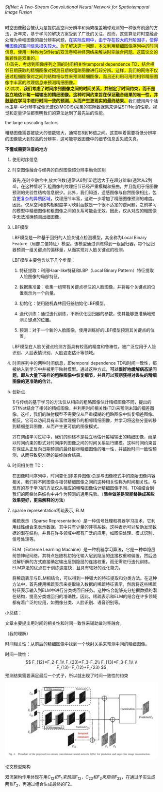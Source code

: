 ###### StfNet: A Two-Stream Convolutional Neural Network for Spatiotemporal Image Fusion

时空图像融合被认为是提供高空间分辨率和频繁覆盖地球观测的一种很有前途的方法，近年来，基于学习的解决方案受到了广泛的关注。然而，这些算法将时空融合处理为单幅图像的超分辨率问题，<span style=color:blue>在实际应用中，由于存在较大的升阶因子，使得粗图像的空间信息损失较大</span>。<span style="background-color: yellow;">为了解决这一问题，本文利用精细图像序列中的时间信息，使用一种称为StfNet的双流卷积神经网络来解决时空融合问题。这篇论文的新颖性是双重的。<br>(1)首先，考虑到图像序列之间的时间相关性temporal dependence TD，结合相邻日期获取的精细图像对预测日期的粗略图像进行超分辨。这样，我们的网络不仅通过粗细图像对之间的结构相似性来预测精细图像，而且还利用可用的相邻精细图像中丰富的纹理信息来预测精细图像。<br>(2)其次，**我们考虑了时间序列图像之间的时间关系，并制定了时间约束，而不是独立地估计每一幅输出的精细图像。这种时间约束旨在保证融合结果的唯一性，并鼓励在学习中进行时间一致的预测，从而产生更现实的最终结果**。</span>我们使用两个陆地卫星-中分辨率成像光谱仪(MODIS)采集的实际数据集来评估STfNet的性能，视觉和定量评估都表明我们的算法达到了最先进的性能。

the large upscaling factors

粗糙图像需要被放大的倍数较大，通常在8到16倍之间。这意味着需要将低分辨率的图像放大到较高的分辨率，这可能导致图像中的细节信息丢失或失真。





**不懂或需要注意的地方**

1. 使用时序信息

2. 时空图像融合与经典的自然图像超分辨率融合区别

   首先,在时空融合中,放大倍数(通常从8到16)远远大于在超分辨率(通常从2到4)。在这种情况下,粗图像的纹理细节已经严重模糊和扭曲，并且能用于细图像预测的先验性结构信息很少。此外，我们知道，遥感图像与自然图像相比，包含<span style=color:blue>更复杂的异质区域</span>，纹理细节丰富，这进一步增加了精细图像预测的难度。因此，仅从空间结构相似度学习映射函数是一个很不适定的逆问题，之前学习的模型中精细图像和粗图像之间的关系可能会无效。因此，仅从对应的粗图像中无法准确预测出细图像，

3. LBF模型

   LBF模型是一种基于回归的人脸关键点检测模型，其全称为Local Binary Feature（局部二值特征）模型。该模型通过训练得到一组回归器，每个回归器预测一组关键点的偏移量，从而实现对人脸关键点的检测。

   LBF模型主要包含以下几个步骤：

   1. 特征提取：利用Haar-like特征和LBP（Local Binary Pattern）特征提取人脸图像的局部特征。

   2. 数据集准备：收集一组带有关键点标注的人脸图像，并将每个关键点的位置表示为一个向量。

   3. 初始化：使用随机森林回归器初始化LBF模型。

   4. 迭代训练：通过迭代训练，不断优化回归器的参数，使其能够更准确地预测关键点的位置。

   5. 预测：对于一个新的人脸图像，使用训练好的LBF模型预测其关键点的位置。

   LBF模型在人脸关键点检测方面具有较高的精度和鲁棒性，被广泛应用于人脸识别、人脸表情识别、人脸姿态估计等领域。

4. 时间序列中的两种时间信息，即temporal dependence TD和时间一致性，都被纳入到学习中并被用于映射模型。通过这种方式，**可以很好地缓解病态逆问题，即从大量下采样的粗略图像中恢复细节，并且可以预期获得对丢失的精细图像的更准确的估计**。

5. 创新点

   1)与传统的基于学习的方法仅从相应的粗略图像估计精细图像不同，提出的STfNet结合了相邻的精细图像，并利用时间相关性(TD)来预测未知的细差图像。这样，我们的映射模型不需要仅从严重模糊的粗略图像中恢复细差图像。相反，它可以访问具有丰富纹理细节的相邻精细图像，并学习将这些分量转移到精细差异图像，从而产生更可信的图像模式。

   2)在网络学习过程中，我们的网络不是独立地估计每幅输出的精细图像，而是以时间约束的形式对时间序列图像之间的时间关系进行建模。这种时间约束旨在保证从正反向日期预测的最终目标精细图像的唯一性，并鼓励时间一致性预测，从而导致更准确的最终融合结果。

6. 时间相关性 TD：

   在图像时间序列中，时间变化(即差异图像)总是与图像模式中的原始图像内容相关，我们将不同图像与相邻精细图像之间的这种相关性称为时间相关性。与现有的基于学习的方法仅从相应的粗略图像估计精细图像不同，TD被结合到我们的网络体系结构中并作为预测的通用先验。（**简单做差是否能替换成某些效果更好，更易解释的方法**）

7. sparse representation稀疏表示, ELM 

   稀疏表示（Sparse Representation）是一种信号处理和机器学习技术，它利用线性组合来表示数据，其中只有少量的非零系数。这种表示可以帮助发现数据的潜在结构，并且在许多领域中都有广泛的应用，如图像处理、模式识别、信号处理等。

   ELM（Extreme Learning Machine）是一种机器学习算法，它是一种单隐层前馈神经网络，其特点是随机初始化输入层到隐层的连接权重和偏置，然后通过解析解的方式直接确定输出层到隐层的连接权重，而无需进行迭代训练。ELM算法的优点在于训练速度快，且具有较好的泛化能力。

   将稀疏表示与ELM相结合，可以得到一种强大的特征提取和分类方法。在这种方法中，首先使用稀疏表示来提取输入数据的稀疏特征表示，然后将这些稀疏特征表示输入到ELM中进行分类或回归任务。这种结合能够充分挖掘数据的潜在结构，提高分类或回归的准确性。因此，稀疏表示和ELM的结合在许多领域都有着广泛的应用，如图像分类、人脸识别、语音识别等。



小总结：

文章主要提出用时间的相关性和时间一致性来辅助做时空融合。

（我的理解）

时间相关性：从前后的精细图像中找到一个映射关系来预测中间的精细图像。

时间一致性：
$$
F_{12}=F_2-F_1\\
F_{23}=F_3-F_2\\
F_{13}=F_3-F_1\\
\\
F_{13}=F_{12}+F_{23}
$$
预测结果需要满足最后一个式子，所以就出现了时间一致性的约束

![image-20231123212857583](image/StfNet/image-20231123212857583.png)

论文模型架构

双流架构作用体现在用$C_{12}和F_1来预测F_{12}$，$C_{23}和F_3来预测F_{23}$，在通过予实生成两张$F_2$，再通过组合生成最终的$F2$。

